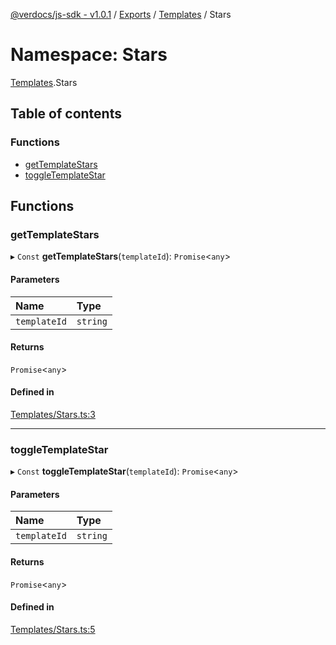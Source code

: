 [@verdocs/js-sdk - v1.0.1](../README.md) / [Exports](../modules.md) / [Templates](Templates.md) / Stars

# Namespace: Stars

[Templates](Templates.md).Stars

## Table of contents

### Functions

- [getTemplateStars](Templates.Stars.md#gettemplatestars)
- [toggleTemplateStar](Templates.Stars.md#toggletemplatestar)

## Functions

### getTemplateStars

▸ `Const` **getTemplateStars**(`templateId`): `Promise`<`any`\>

#### Parameters

| Name | Type |
| :------ | :------ |
| `templateId` | `string` |

#### Returns

`Promise`<`any`\>

#### Defined in

[Templates/Stars.ts:3](https://github.com/Verdocs/js-sdk/blob/main/src/Templates/Stars.ts#L3)

___

### toggleTemplateStar

▸ `Const` **toggleTemplateStar**(`templateId`): `Promise`<`any`\>

#### Parameters

| Name | Type |
| :------ | :------ |
| `templateId` | `string` |

#### Returns

`Promise`<`any`\>

#### Defined in

[Templates/Stars.ts:5](https://github.com/Verdocs/js-sdk/blob/main/src/Templates/Stars.ts#L5)
